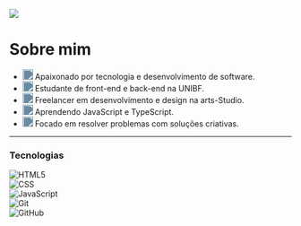![](https://komarev.com/ghpvc/?username=Vzdevelopers&color=006bed)

# Sobre mim

- <img src="https://cdn.jsdelivr.net/gh/phosphor-icons/phosphor-home/icons/gear-six-bold.svg" width="18" style="filter: invert(50%) sepia(20%) saturate(500%) hue-rotate(160deg);" /> Apaixonado por tecnologia e desenvolvimento de software.  
- <img src="https://cdn.jsdelivr.net/gh/phosphor-icons/phosphor-home/icons/book-open-bold.svg" width="18" style="filter: invert(50%) sepia(20%) saturate(500%) hue-rotate(160deg);" /> Estudante de front-end e back-end na UNIBF.  
- <img src="https://cdn.jsdelivr.net/gh/phosphor-icons/phosphor-home/icons/briefcase-bold.svg" width="18" style="filter: invert(50%) sepia(20%) saturate(500%) hue-rotate(160deg);" /> Freelancer em desenvolvimento e design na arts-Studio.  
- <img src="https://cdn.jsdelivr.net/gh/phosphor-icons/phosphor-home/icons/plant-bold.svg" width="18" style="filter: invert(50%) sepia(20%) saturate(500%) hue-rotate(160deg);" /> Aprendendo JavaScript e TypeScript.  
- <img src="https://cdn.jsdelivr.net/gh/phosphor-icons/phosphor-home/icons/magnifying-glass-bold.svg" width="18" style="filter: invert(50%) sepia(20%) saturate(500%) hue-rotate(160deg);" /> Focado em resolver problemas com soluções criativas.

----

### Tecnologias

![HTML5](https://img.shields.io/badge/-HTML5-333333?style=flat&logo=HTML5)  
![CSS](https://img.shields.io/badge/-CSS-333333?style=flat&logo=CSS3&logoColor=1572B6)  
![JavaScript](https://img.shields.io/badge/-JavaScript-333333?style=flat&logo=javascript)  
![Git](https://img.shields.io/badge/-Git-333333?style=flat&logo=git)  
![GitHub](https://img.shields.io/badge/-GitHub-333333?style=flat&logo=github)  

